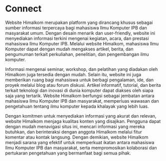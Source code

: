 
# Connect

Website Himalkom merupakan platform yang dirancang khusus sebagai sumber informasi terpercaya bagi mahasiswa Ilmu Komputer IPB dan masyarakat umum. Dengan desain menarik dan user-friendly, website ini menyediakan informasi terkini mengenai kegiatan, acara, dan prestasi mahasiswa Ilmu Komputer IPB.
Melalui website Himalkom, mahasiswa Ilmu Komputer dapat dengan mudah mengakses artikel, berita, dan pengumuman terkait perkuliahan, penelitian, dan pengembangan ilmu komputer. 

Informasi mengenai seminar, workshop, dan pelatihan yang diadakan oleh Himalkom juga tersedia dengan mudah. Selain itu, website ini juga memberikan ruang bagi mahasiswa untuk berbagi pengalaman, ide, dan proyek melalui blog atau forum diskusi.
Artikel informatif, tutorial, dan berita terkait teknologi dan inovasi di dunia komputer dapat diakses oleh siapa saja yang tertarik. Website Himalkom berfungsi sebagai jembatan antara mahasiswa Ilmu Komputer IPB dan masyarakat, memperluas wawasan dan pengetahuan tentang ilmu komputer kepada khalayak yang lebih luas.

Dengan komitmen untuk menyediakan informasi yang akurat dan relevan, website Himalkom menjaga kualitas konten yang disajikan. Pengguna dapat dengan mudah menavigasi situs ini, mencari informasi yang mereka butuhkan, dan berinteraksi dengan anggota Himalkom melalui fitur komentar atau kontak langsung. Dengan demikian, website Himalkom menjadi sarana yang efektif untuk memperkuat ikatan antara mahasiswa Ilmu Komputer IPB dan masyarakat, serta mempromosikan kolaborasi dan pertukaran pengetahuan yang bermanfaat bagi semua pihak.
